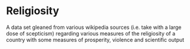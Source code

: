 # Religiosity
A data set gleaned from various wikipedia sources (i.e. take with a large dose of scepticism) regarding various measures of the religiosity of a country with some measures of prosperity, violence and scientific output

